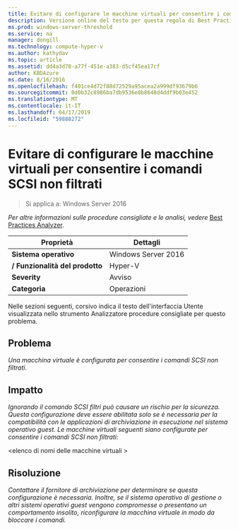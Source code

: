 ```yaml
---
title: Evitare di configurare le macchine virtuali per consentire i comandi SCSI non filtrati
description: Versione online del testo per questa regola di Best Practices Analyzer.
ms.prod: windows-server-threshold
ms.service: na
manager: dongill
ms.technology: compute-hyper-v
ms.author: kathydav
ms.topic: article
ms.assetid: dd4a3d78-a77f-451e-a383-d5cf45ea17cf
author: KBDAzure
ms.date: 8/16/2016
ms.openlocfilehash: f401ce4d72f88d72529a95acea2a999df93679b6
ms.sourcegitcommit: 0d0b32c8986ba7db9536e0b8648d4ddf9b03e452
ms.translationtype: MT
ms.contentlocale: it-IT
ms.lasthandoff: 04/17/2019
ms.locfileid: "59888272"
---
```

# <a name="avoid-configuring-virtual-machines-to-allow-unfiltered-scsi-commands"></a>Evitare di configurare le macchine virtuali per consentire i comandi SCSI non filtrati

>Si applica a: Windows Server 2016


  
*Per altre informazioni sulle procedure consigliate e le analisi, vedere* [Best Practices Analyzer](https://go.microsoft.com/fwlink/?LinkId=122786).  
  
|Proprietà|Dettagli|  
|-|-|  
|**Sistema operativo**|Windows Server 2016|  
|**/ Funzionalità del prodotto**|Hyper-V|  
|**Severity**|Avviso|  
|**Categoria**|Operazioni|  
  
Nelle sezioni seguenti, corsivo indica il testo dell'interfaccia Utente visualizzata nello strumento Analizzatore procedure consigliate per questo problema.  
  
## <a name="issue"></a>Problema  
  
*Una macchina virtuale è configurata per consentire i comandi SCSI non filtrati.*  
  
## <a name="impact"></a>Impatto  
  
*Ignorando il comando SCSI filtri può causare un rischio per la sicurezza. Questa configurazione deve essere abilitata solo se è necessaria per la compatibilità con le applicazioni di archiviazione in esecuzione nel sistema operativo guest. Le macchine virtuali seguenti siano configurate per consentire i comandi SCSI non filtrati:*  
  
\<elenco di nomi delle macchine virtuali >  
  
## <a name="resolution"></a>Risoluzione  
  
*Contattare il fornitore di archiviazione per determinare se questa configurazione è necessaria. Inoltre, se il sistema operativo di gestione o altri sistemi operativi guest vengono compromesse o presentano un comportamento insolito, riconfigurare la macchina virtuale in modo da bloccare i comandi.*  
  


